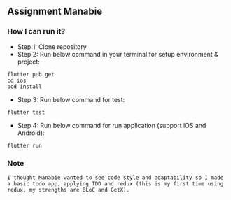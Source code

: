 ## Assignment Manabie

### How I can run it?
- Step 1: Clone repository
- Step 2: Run below command in your terminal for setup environment & project:
```terminal
flutter pub get
cd ios
pod install
```
- Step 3: Run below command for test:
```terminal
flutter test
```

- Step 4: Run below command for run application (support iOS and Android):
```terminal
flutter run
```

### Note
```text
I thought Manabie wanted to see code style and adaptability so I made a basic todo app, applying TDD and redux (this is my first time using redux, my strengths are BLoC and GetX).
```